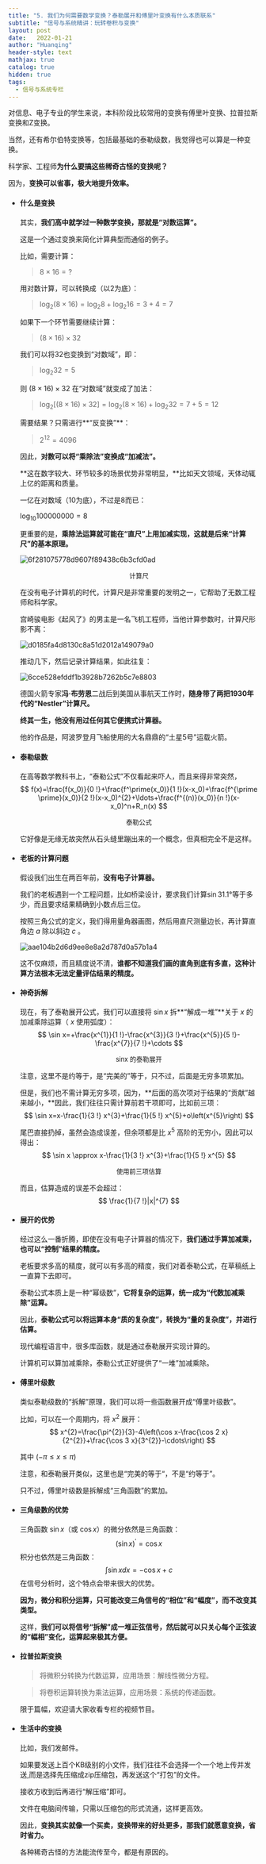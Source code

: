 ```yaml
---
title: "5. 我们为何需要数学变换？泰勒展开和傅里叶变换有什么本质联系"
subtitle: "信号与系统精讲：玩转卷积与变换"
layout: post
date:   2022-01-21
author: "Huanqing"
header-style: text
mathjax: true
catalog: true
hidden: true
tags:
  - 信号与系统专栏
---
```


对信息、电子专业的学生来说，本科阶段比较常用的变换有傅里叶变换、拉普拉斯变换和Z变换。

当然，还有希尔伯特变换等，包括最基础的泰勒级数，我觉得也可以算是一种变换。

科学家、工程师**为什么要搞这些稀奇古怪的变换呢？**

因为，**变换可以省事，极大地提升效率。**

- #### 什么是变换

  其实，**我们高中就学过一种数学变换，那就是“对数运算”。**

  这是一个通过变换来简化计算典型而通俗的例子。

  比如，需要计算：

  >  $8 \times 16 = ?$ 

  用对数计算，可以转换成（以2为底）：

  >  $\log _{2}(8 \times 16)=\log _{2} 8+\log _{2} 16=3+4=7$ 

  如果下一个环节需要继续计算：

  >  $(8 \times 16) \times 32$ 

  我们可以将32也变换到“对数域”，即：

  >  $\log _{2}32=5$ 

  则 $(8 \times 16) \times 32$ 在“对数域”就变成了加法：

  >  $\log _{2}[(8 \times 16) \times 32]=\log _{2}(8 \times 16)+\log _{2}32=7+5=12$ 

  需要结果？只需进行**“反变换”**：

  >  $2^{12}=4096$ 

  因此，**对数可以将“乘除法”变换成“加减法”。**

  **这在数字较大、环节较多的场景优势非常明显，**比如天文领域，天体动辄上亿的距离和质量。

  一亿在对数域（10为底），不过是8而已：

   $\log _{10}100000000=8$ 

  更重要的是，**乘除法运算就可能在“直尺”上用加减实现，这就是后来“计算尺”的基本原理。**

  

  ![6f281075778d9607f89438c6b3cfd0ad](https://gitee.com/hawkingwu/PicGo/raw/master/6f281075778d9607f89438c6b3cfd0ad.jpg)

   <center><font size="2">计算尺</font></center> 

  在没有电子计算机的时代，计算尺是非常重要的发明之一，它帮助了无数工程师和科学家。

  宫崎骏电影《起风了》的男主是一名飞机工程师，当他计算参数时，计算尺形影不离：

  ![d0185fa4d8130c8a51d2012a149079a0](https://gitee.com/hawkingwu/PicGo/raw/master/d0185fa4d8130c8a51d2012a149079a0.jpg)

  推动几下，然后记录计算结果，如此往复：

  ![6cce528efddf1b3928b7262b5c7e8803](https://gitee.com/hawkingwu/PicGo/raw/master/6cce528efddf1b3928b7262b5c7e8803.jpg)

  德国火箭专家**冯·布劳恩**二战后到美国从事航天工作时，**随身带了两把1930年代的“Nestler”计算尺。**

  **终其一生，他没有用过任何其它便携式计算器。**

  他的作品是，阿波罗登月飞船使用的大名鼎鼎的“土星5号”运载火箭。

  

- #### 泰勒级数

  在高等数学教科书上，“泰勒公式”不仅看起来吓人，而且来得非常突然，
  $$
  f(x)=\frac{f(x_0)}{0 !}+\frac{f^\prime(x_0)}{1 !}(x-x_0)+\frac{f^{\prime \prime}(x_0)}{2 !}(x-x_0)^{2}+\ldots+\frac{f^{(n)}(x_0)}{n !}(x-x_0)^n+R_n(x)
  $$

   <center><font size="2">泰勒公式</font></center> 

  它好像是无缘无故突然从石头缝里蹦出来的一个概念，但真相完全不是这样。

  

- #### 老板的计算问题

  假设我们出生在两百年前，**没有电子计算器。**

  我们的老板遇到一个工程问题，比如桥梁设计，要求我们计算$\sin31.1°$等于多少，而且要求结果精确到小数点后三位。

  按照三角公式的定义，我们得用量角器画图，然后用直尺测量边长，再计算直角边 $a$ 除以斜边 $c$ 。

  ![aae104b2d6d9ee8e8a2d787d0a57b1a4](https://gitee.com/hawkingwu/PicGo/raw/master/aae104b2d6d9ee8e8a2d787d0a57b1a4.jpg)

  这不仅麻烦，而且精度说不清，**谁都不知道我们画的直角到底有多直，这种计算方法根本无法定量评估结果的精度。**

  

- #### 神奇拆解

  现在，有了泰勒展开公式，我们可以直接将 $\sin x$ 拆**“解成一堆”**关于 $x$ 的加减乘除运算（ $x$ 使用弧度）：
  $$
  \sin x=+\frac{x^{1}}{1 !}-\frac{x^{3}}{3 !}+\frac{x^{5}}{5 !}-\frac{x^{7}}{7 !}+\cdots
  $$

   <center><font size="2">sinx 的泰勒展开</font></center> 

  注意，这里不是约等于，是“完美的”等于，只不过，后面是无穷多项累加。

  但是，我们也不需计算无穷多项，因为，**后面的高次项对于结果的“贡献”越来越小，**因此，我们往往只需计算前若干项即可，比如前三项：
  $$
  \sin x=x-\frac{1}{3 !} x^{3}+\frac{1}{5 !} x^{5}+o\left(x^{5}\right)
  $$

  尾巴直接扔掉，虽然会造成误差，但余项都是比 $x^5$ 高阶的无穷小，因此可以得出：
  $$
  \sin x \approx x-\frac{1}{3 !} x^{3}+\frac{1}{5 !} x^{5}
  $$

   <center><font size="2">使用前三项估算</font></center> 

  而且，估算造成的误差不会超过：
  $$
  \frac{1}{7 !}|x|^{7}
  $$

  

- #### 展开的优势

  经过这么一番折腾，即使在没有电子计算器的情况下，**我们通过手算加减乘，也可以“控制”结果的精度。**

  老板要求多高的精度，就可以有多高的精度，我们对着泰勒公式，在草稿纸上一直算下去即可。

  泰勒公式本质上是一种“幂级数”，**它将复杂的运算，统一成为“代数加减乘除”运算。**

  因此，**泰勒公式可以将运算本身“质的复杂度”，转换为“量的复杂度”，并进行估算。**

  现代编程语言中，很多库函数，就是通过泰勒展开实现计算的。

  计算机可以算加减乘除，泰勒公式正好提供了“一堆”加减乘除。



- #### 傅里叶级数

  类似泰勒级数的“拆解”原理，我们可以将一些函数展开成“傅里叶级数”。

  比如，可以在一个周期内，将 $x^2$ 展开：
  $$
  x^{2}=\frac{\pi^{2}}{3}-4\left(\cos x-\frac{\cos 2 x}{2^{2}}+\frac{\cos 3 x}{3^{2}}-\cdots\right)
  $$

  其中 $(-\pi \leq x \leq \pi)$ 

  注意，和泰勒展开类似，这里也是“完美的等于“，不是“约等于”。

  只不过，傅里叶级数是拆解成“三角函数”的累加。

  

- #### 三角级数的优势

  三角函数 $\sin x$（或 $\cos x$）的微分依然是三角函数：
  $$
  (\sin x)^{\prime}=\cos x
  $$
  积分也依然是三角函数：
  $$
  \int \sin x d x=-\cos x+c
  $$
  在信号分析时，这个特点会带来很大的优势。

  **因为，微分和积分运算，只可能改变三角信号的“相位”和“幅度”，而不改变其类型。**

  这样，**我们可以将信号“拆解”成一堆正弦信号，然后就可以只关心每个正弦波的“幅相”变化，运算起来极其方便。**

  

- #### 拉普拉斯变换

  > 将微积分转换为代数运算，应用场景：解线性微分方程。

  > 将卷积运算转换为乘法运算，应用场景：系统的传递函数。

  限于篇幅，欢迎请大家收看专栏的视频节目。

  

- #### 生活中的变换

  比如，我们发邮件。

  如果要发送上百个KB级别的小文件，我们往往不会选择一个一个地上传并发送,而是选择先压缩成zip压缩包，再发送这个“打包”的文件。

  接收方收到后再进行“解压缩”即可。

  文件在电脑间传输，只需以压缩包的形式流通，这样更高效。

  因此，**变换其实就像一个买卖，变换带来的好处更多，那我们就愿意变换，省时省力。**

  各种稀奇古怪的方法能流传至今，都是有原因的。

  


